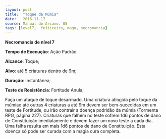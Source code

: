 ```yaml
---
layout: post
title:  "Toque da Múmia"
date:   2016-11-17
source: Manual do Arcano. 85
tags: [level7,  feiticeiro, mago, necromancia]
---
```


**Necromancia de nível 7**

**Tempo de Execução**: Ação Padrão

**Alcance**: Toque;

**Alvo**: até 5 criaturas dentro de 9m;

**Duração**: instantânea;

**Teste de Resistência**: Fortitude Anula;

Faça um ataque de toque desarmado. Uma criatura atingida pelo toque da 
múmiae até outras 4 criaturas a até 9m 
devem ser bem-sucedidas em um teste 
de Fortitude, ou irão contrair a doença 
podridão da múmia (Tormenta RPG, página 227). Criaturas que falhem no teste 
sofrem 1d6 pontos de dano de Constituição imediatamente e devem fazer um 
novo teste a cada dia. Uma falha resulta 
em mais 1d6 pontos de dano de Constituição. Esta doença só pode ser curada 
com a magia cura completa.